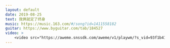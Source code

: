 ```yaml
---
layout: default
date: 2019-08-25
text: 我俩就定了终身
music: https://music.163.com/#/song?id=1411558182
guitar: https://www.byguitar.com/tab/184527
video: >
    <video src="https://aweme.snssdk.com/aweme/v1/playwm/?s_vid=93f1b41336a8b7a442dbf1c29c6bbc5624c90e91e67c3118ba149e7aaf30aee10ad40210684caab851f91aa8a396e3fc39852e96b7ed4fe95a971b3cf9c73b93&amp;line=0" poster="https://p9.pstatp.com/large/tos-cn-p-0015/4943dbeda9034cde89ea71faa5ea3b6d.jpg" type="video/mp4" preload="auto" controls="controls" style="width: 100%;"></video>
---
```

